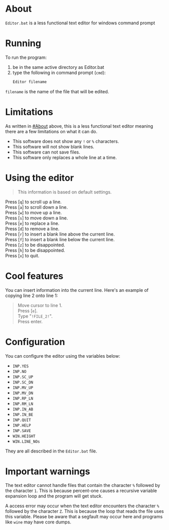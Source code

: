 # About
`Editor.bat` is a less functional text editor for windows command prompt

# Running
To run the program:
1) be in the same active directory as Editor.bat
2) type the following in command prompt (`cmd`):
	```bat
	Editor filename
	```

`filename` is the name of the file that will be edited.

# Limitations
As written in [#About](#about) above, this is a less functional text editor meaning there are a few limitations on what it can do.

- This software does not show any `!` or `%` characters.
- This software will not show blank lines.
- This software can not save files.
- This software only replaces a whole line at a time.

# Using the editor
> This information is based on default settings.

Press [`q`] to scroll up a line.  
Press [`a`] to scroll down a line.  
Press [`w`] to move up a line.  
Press [`s`] to move down a line.  
Press [`e`] to replace a line.  
Press [`d`] to remove a line.  
Press [`r`] to insert a blank line above the current line.  
Press [`f`] to insert a blank line below the current line.  
Press [`z`] to be disappointed.  
Press [`h`] to be disappointed.  
Press [`x`] to quit.

# Cool features
You can insert information into the current line.
Here's an example of copying line 2 onto line 1:
> Move cursor to line 1.  
> Press [`e`].  
> Type "`!FILE_2!`".  
> Press enter.

# Configuration
You can configure the editor using the variables below:
- `INP.YES`
- `INP.NO`
- `INP.SC_UP`
- `INP.SC_DN`
- `INP.MV_UP`
- `INP.MV_DN`
- `INP.RP_LN`
- `INP.RM_LN`
- `INP.IN_AB`
- `INP.IN_BE`
- `INP.QUIT`
- `INP.HELP`
- `INP.SAVE`
- `WIN.HEIGHT`
- `WIN.LINE_NOs`

They are all described in the `Editor.bat` file.

# Important warnings
The text editor cannot handle files that contain the character `%` followed by the character `1`.
This is because percent-one causes a recursive variable expansion loop and the program will get stuck.

A access error may occur when the text editor encounters the character `%` followed by the character `Z`.
This is because the loop that reads the file uses this variable.
Please be aware that a segfault may occur here and programs like `wine` may have core dumps.
